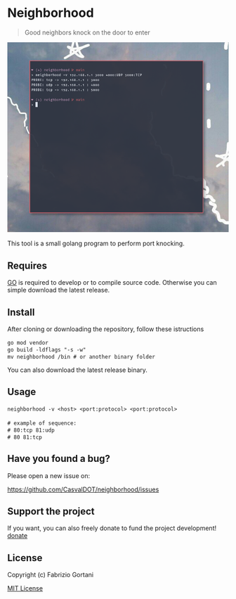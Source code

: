 # Neighborhood
> Good neighbors knock on the door to enter

![screenshot](https://raw.githubusercontent.com/CasvalDOT/neighborhood/main/screenshot.png)

This tool is a small golang program to perform port knocking.

## Requires
[GO](https://golang.org/dl/) is required to develop or to compile source code. 
Otherwise you can simple download the latest release.

## Install
After cloning or downloading the repository, follow these istructions
```
go mod vendor
go build -ldflags "-s -w"
mv neighborhood /bin # or another binary folder
```

You can also download the latest release binary.

## Usage

```
neighborhood -v <host> <port:protocol> <port:protocol>

# example of sequence:
# 80:tcp 81:udp
# 80 81:tcp

```
## Have you found a bug?

Please open a new issue on:

https://github.com/CasvalDOT/neighborhood/issues

## Support the project
If you want, you can also freely donate to fund the project development!
[donate](https://paypal.me/FGortani)

## License

Copyright (c) Fabrizio Gortani

[MIT License](http://en.wikipedia.org/wiki/MIT_License)
